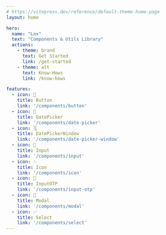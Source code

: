 ```yaml
---
# https://vitepress.dev/reference/default-theme-home-page
layout: home

hero:
  name: "Lnx"
  text: "Components & Utils Library"
  actions:
    - theme: brand
      text: Get Started
      link: /get-started
    - theme: alt
      text: Know-Hows
      link: /know-hows

features:
  - icon: 🔘
    title: Button
    link: '/components/button'
  - icon: 📅
    title: DatePicker
    link: '/components/date-picker'
  - icon: 🗓️
    title: DatePickerWindow
    link: '/components/date-picker-window'
  - icon: 📝
    title: Input
    link: '/components/input'
  - icon: ✨
    title: Icon
    link: '/components/icon'
  - icon: 🔢
    title: InputOTP
    link: '/components/input-otp'
  - icon: 💬
    title: Modal
    link: '/components/modal'
  - icon: ✅
    title: Select
    link: '/components/select'
---
```


